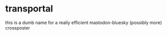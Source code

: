 # transportal
this is a dumb name for a really efficient mastodon-bluesky (possibly more) crossposter
